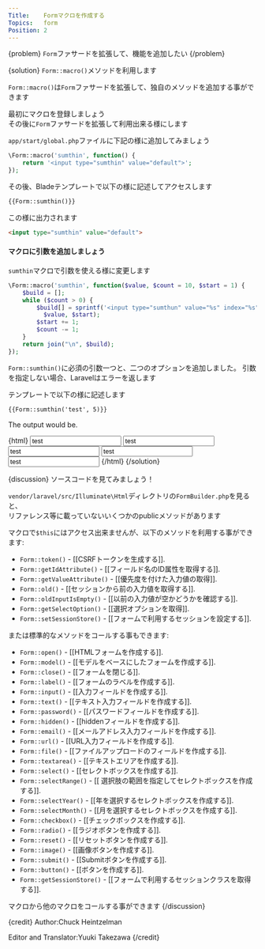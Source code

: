 ```yaml
---
Title:    Formマクロを作成する
Topics:   form
Position: 2
---
```


{problem}
`Form`ファサードを拡張して、機能を追加したい
{/problem}

{solution}
`Form::macro()`メソッドを利用します

`Form::macro()`は`Form`ファサードを拡張して、独自のメソッドを追加する事ができます

最初にマクロを登録しましょう  
その後に`Form`ファサードを拡張して利用出来る様にします

`app/start/global.php`ファイルに下記の様に追加してみましょう

```php
\Form::macro('sumthin', function() {
    return '<input type="sumthin" value="default">';
});
```

その後、Bladeテンプレートで以下の様に記述してアクセスします

```html
{{Form::sumthin()}}
```

この様に出力されます

```html
<input type="sumthin" value="default">
```

#### マクロに引数を追加しましょう

`sumthin`マクロで引数を使える様に変更します

```php
\Form::macro('sumthin', function($value, $count = 10, $start = 1) {
    $build = [];
    while ($count > 0) {
        $build[] = sprintf('<input type="sumthun" value="%s" index="%s">',
          $value, $start);
        $start += 1;
        $count -= 1;
    }
    return join("\n", $build);
});
```

`Form::sumthin()`に必須の引数一つと、二つのオプションを追加しました。
引数を指定しない場合、Laravelはエラーを返します

テンプレートで以下の様に記述します

```html
{{Form::sumthin('test', 5)}}
```

The output would be.

{html}
<input type="sumthin" value="test" index="1">
<input type="sumthin" value="test" index="2">
<input type="sumthin" value="test" index="3">
<input type="sumthin" value="test" index="4">
<input type="sumthin" value="test" index="5">
{/html}
{/solution}

{discussion}
ソースコードを見てみましょう！

`vendor/laravel/src/Illuminate\Html`ディレクトリの`FormBuilder.php`を見ると、  
リファレンス等に載っていないいくつかのpublicメソッドがあります

マクロで`$this`にはアクセス出来ませんが、以下のメソッドを利用する事ができます:

* `Form::token()` - [[CSRFトークンを生成する]].
* `Form::getIdAttribute()` - [[フィールド名のID属性を取得する]].
* `Form::getValueAttribute()` - [[優先度を付けた入力値の取得]].
* `Form::old()` - [[セッションから前の入力値を取得する]].
* `Form::oldInputIsEmpty()` - [[以前の入力値が空かどうかを確認する]].
* `Form::getSelectOption()` - [[選択オプションを取得]].
* `Form::setSessionStore()` - [[フォームで利用するセッションを設定する]].

または標準的なメソッドをコールする事もできます:

* `Form::open()` - [[HTMLフォームを作成する]].
* `Form::model()` - [[モデルをベースにしたフォームを作成する]].
* `Form::close()` - [[フォームを閉じる]].
* `Form::label()` - [[フォームのラベルを作成する]].
* `Form::input()` - [[入力フィールドを作成する]].
* `Form::text()` - [[テキスト入力フィールドを作成する]].
* `Form::password()` - [[パスワードフィールドを作成する]].
* `Form::hidden()` - [[hiddenフィールドを作成する]].
* `Form::email()` - [[メールアドレス入力フィールドを作成する]].
* `Form::url()` - [[URL入力フィールドを作成する]].
* `Form::file()` - [[ファイルアップロードのフィールドを作成する]].
* `Form::textarea()` - [[テキストエリアを作成する]].
* `Form::select()` - [[セレクトボックスを作成する]].
* `Form::selectRange()` - [[ 選択肢の範囲を指定してセレクトボックスを作成する]].
* `Form::selectYear()` - [[年を選択するセレクトボックスを作成する]].
* `Form::selectMonth()` - [[月を選択するセレクトボックスを作成する]].
* `Form::checkbox()` - [[チェックボックスを作成する]].
* `Form::radio()` - [[ラジオボタンを作成する]].
* `Form::reset()` - [[リセットボタンを作成する]].
* `Form::image()` - [[画像ボタンを作成する]].
* `Form::submit()` - [[Submitボタンを作成する]].
* `Form::button()` - [[ボタンを作成する]].
* `Form::getSessionStore()` - [[フォームで利用するセッションクラスを取得する]].

マクロから他のマクロをコールする事ができます
{/discussion}

{credit}
Author:Chuck Heintzelman

Editor and Translator:Yuuki Takezawa
{/credit}
